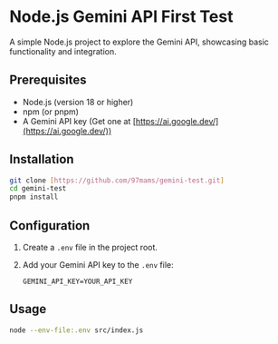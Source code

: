 # Node.js Gemini API First Test

A simple Node.js project to explore the Gemini API, showcasing basic functionality and integration.

## Prerequisites

* Node.js (version 18 or higher)
* npm (or pnpm)
* A Gemini API key (Get one at [https://ai.google.dev/](https://ai.google.dev/))

## Installation

```bash
git clone [https://github.com/97mams/gemini-test.git]
cd gemini-test
pnpm install
```

## Configuration

1.  Create a `.env` file in the project root.
2.  Add your Gemini API key to the `.env` file:

    ```
    GEMINI_API_KEY=YOUR_API_KEY
    ```

## Usage

```bash
node --env-file:.env src/index.js
```
